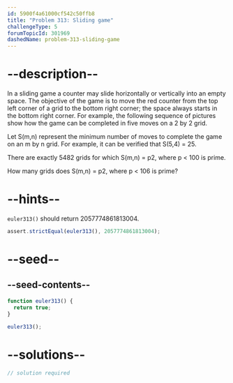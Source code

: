 ```yaml
---
id: 5900f4a61000cf542c50ffb8
title: "Problem 313: Sliding game"
challengeType: 5
forumTopicId: 301969
dashedName: problem-313-sliding-game
---
```


# --description--

In a sliding game a counter may slide horizontally or vertically into an empty space. The objective of the game is to move the red counter from the top left corner of a grid to the bottom right corner; the space always starts in the bottom right corner. For example, the following sequence of pictures show how the game can be completed in five moves on a 2 by 2 grid.

Let S(m,n) represent the minimum number of moves to complete the game on an m by n grid. For example, it can be verified that S(5,4) = 25.

There are exactly 5482 grids for which S(m,n) = p2, where p &lt; 100 is prime.

How many grids does S(m,n) = p2, where p &lt; 106 is prime?

# --hints--

`euler313()` should return 2057774861813004.

```js
assert.strictEqual(euler313(), 2057774861813004);
```

# --seed--

## --seed-contents--

```js
function euler313() {
  return true;
}

euler313();
```

# --solutions--

```js
// solution required
```
